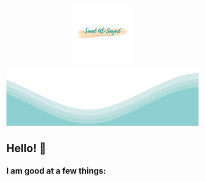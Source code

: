  <p align="center">
  <img src="https://raw.githubusercontent.com/saadalsayed/saadalsayed/main/Removal-440.png" width="30%" >
 </p>	
<img src="https://raw.githubusercontent.com/saadalsayed/saadalsayed/main/waves.svg" width="100%" height="150">



# Hello! 👋️


## I am good at a few things:
